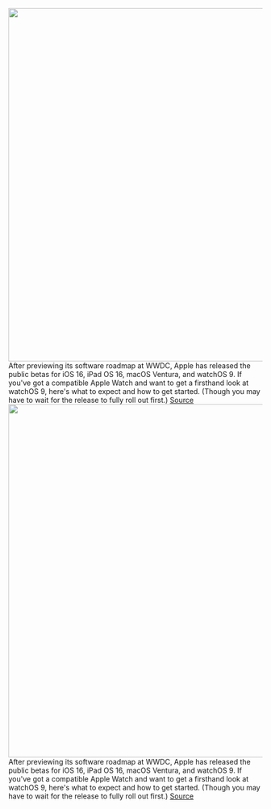 <img src='https://cdn.vox-cdn.com/thumbor/FxKRm49b6hTyQJGT_E8CM5EuB8M=/0x0:2040x1360/1200x800/filters:focal(857x517:1183x843)/cdn.vox-cdn.com/uploads/chorus_image/image/71095617/vpavic_211006_4796_0039.0.jpg' width='700px' /><br/>
After previewing its software roadmap at WWDC, Apple has released the public betas for iOS 16, iPad OS 16, macOS Ventura, and watchOS 9. If you've got a compatible Apple Watch and want to get a firsthand look at watchOS 9, here's what to expect and how to get started. (Though you may have to wait for the release to fully roll out first.)
<a href='https://www.theverge.com/23200213/watchos-9-beta-install-how-to'> Source <a/><img src='https://cdn.vox-cdn.com/thumbor/FxKRm49b6hTyQJGT_E8CM5EuB8M=/0x0:2040x1360/1200x800/filters:focal(857x517:1183x843)/cdn.vox-cdn.com/uploads/chorus_image/image/71095617/vpavic_211006_4796_0039.0.jpg' width='700px' /><br/>
After previewing its software roadmap at WWDC, Apple has released the public betas for iOS 16, iPad OS 16, macOS Ventura, and watchOS 9. If you've got a compatible Apple Watch and want to get a firsthand look at watchOS 9, here's what to expect and how to get started. (Though you may have to wait for the release to fully roll out first.)
<a href='https://www.theverge.com/23200213/watchos-9-beta-install-how-to'> Source <a/>